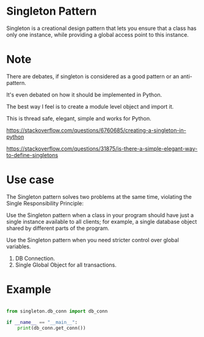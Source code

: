 # Singleton Pattern

Singleton is a creational design pattern that lets you ensure that a 
class has only one instance, while providing a global
access point to this instance.

# Note

There are debates, if singleton is considered as a good pattern or an anti-pattern.

It's even debated on how it should be implemented in Python.

The best way I feel is to create a module level object and import it.

This is thread safe, elegant, simple and works for Python.

https://stackoverflow.com/questions/6760685/creating-a-singleton-in-python

https://stackoverflow.com/questions/31875/is-there-a-simple-elegant-way-to-define-singletons


# Use case

The Singleton pattern solves two problems at the same time, violating the Single Responsibility Principle:

Use the Singleton pattern when a class in your program should have just 
a single instance available to all clients; for example, a 
single database object shared by different parts of the program.

Use the Singleton pattern when you need stricter control over global variables.

1. DB Connection.
2. Single Global Object for all transactions.

# Example

```python

from singleton.db_conn import db_conn

if __name__ == "__main__":
    print(db_conn.get_conn())

```

